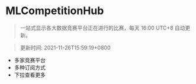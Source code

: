 # MLCompetitionHub

> 一站式显示各大数据竞赛平台正在进行的比赛，每天 16:00 UTC+8 自动更新。
  
> 更新时间: 2021-11-26T15:59:19+0800 

* 多家竞赛平台
* 多种订阅方式
* 下拉查看更多